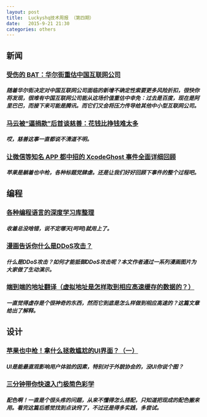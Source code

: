 ```yaml
---
layout: post
title:  Luckyshq技术周报 （第四期）
date:   2015-9-21 21:30
categories: others
---
```


## 新闻

### [受伤的 BAT：华尔街重估中国互联网公司](http://36kr.com/p/5037447.html)

##### 随着华尔街决定对中国互联网公司面临的新增不确定性索要更多风险折扣，很快你将发现，很难有中国互联网公司能从这场价值重估中幸免：过去是百度，现在是阿里巴巴，而接下来可能是腾讯。而它们又会将压力传导给其他中小型互联网公司。

### [马云被“逼捐款”后首谈慈善：花钱比挣钱难太多](http://www.cnbeta.com/articles/430347.htm)

##### 哎，慈善这事一直都说不清道不明。

### [让微信等知名 APP 都中招的 XcodeGhost 事件全面详细回顾](http://blog.jobbole.com/91646/)

##### 苹果是躺着也中枪，各种标题党肆虐。还是让我们好好回顾下事件的整个过程吧。

## 编程

### [各种编程语言的深度学习库整理](http://www.csdn.net/article/2015-09-15/2825714)

##### 收着总没啥错，说不定哪天(呵呵)就用上了。

### [漫画告诉你什么是DDoS攻击？](http://www.leiphone.com/news/201509/9zGlIDvLhwguqOtg.html)

##### 什么是DDoS攻击？如何才能抵御DDoS攻击呢？本文作者通过一系列漫画图片为大家做了生动演示。

### [端到端的地址翻译（虚拟地址是怎样取到相应高速缓存的数据的？）](http://blog.jobbole.com/90950/)

##### 一直觉得虚存是个很神奇的东西，然而它到底是怎么样做到相应高速的？这篇文章给出了解释。

## 设计

### [苹果也中枪！拿什么拯救尴尬的UI界面？（一）](http://www.woshipm.com/ucd/203880.html)

##### UI是能最直观影响用户体验的因素，特别对于外貌协会的，没UI你说个图？

### [三分钟带你快速入门极简色彩学](http://blog.jobbole.com/90960/)

##### 配色啊！一直是个很头疼的问题，从来不懂得怎么搭配，只知道把现成的配色搬来用。看完这篇后感觉找到点诀窍了，不过还是得多实践，多尝试。
